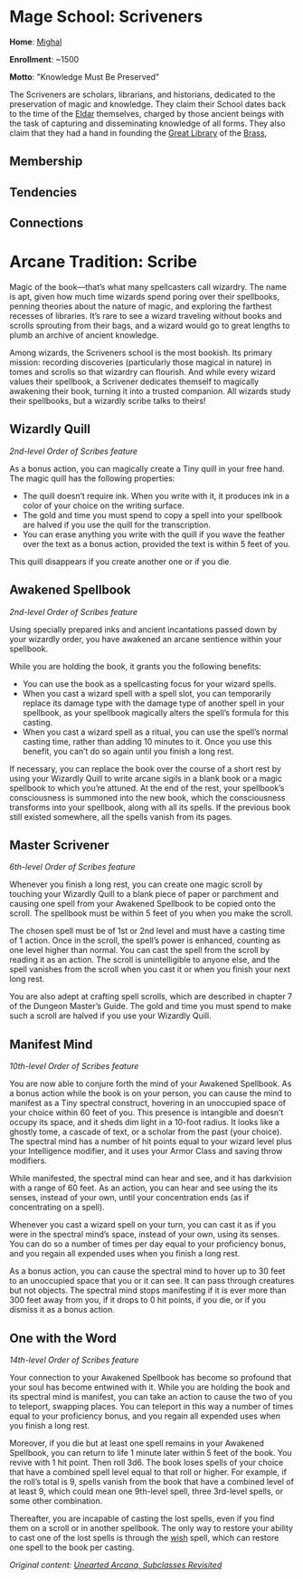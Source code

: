 # Mage School: Scriveners
**Home**: [Mighal](/Cities/Mighal.md)

**Enrollment**: ~1500

**Motto**: "Knowledge Must Be Preserved"

The Scriveners are scholars, librarians, and historians, dedicated to the preservation of magic and knowledge. They claim their School dates back to the time of the [Eldar](/Races/Eldar.md) themselves, charged by those ancient beings with the task of capturing and disseminating knowledge of all forms. They also claim that they had a hand in founding the [Great Library](/Geography/GreatLibrary.md) of the [Brass](/Organizations/DraconicOrder/Brass.md), 

## Membership

## Tendencies

## Connections




# Arcane Tradition: Scribe
Magic of the book—that’s what many spellcasters call wizardry. The name is apt, given how much time wizards spend poring over their spellbooks, penning theories about the nature of magic, and exploring the farthest recesses of libraries. It’s rare to see a wizard traveling without books and scrolls sprouting from their bags, and a wizard would go to great lengths to plumb an archive of ancient knowledge.

Among wizards, the Scriveners school is the most bookish. Its primary mission: recording discoveries (particularly those magical in nature) in tomes and scrolls so that wizardry can flourish. And while every wizard values their spellbook, a Scrivener dedicates themself to magically awakening their book, turning it into a trusted companion. All wizards study their spellbooks, but a wizardly scribe talks to theirs!

## Wizardly Quill
*2nd-level Order of Scribes feature*

As a bonus action, you can magically create a Tiny quill in your free hand. The magic quill has the following properties:
* The quill doesn’t require ink. When you write with it, it produces ink in a color of your choice on the writing surface.
* The gold and time you must spend to copy a spell into your spellbook are halved if you use the quill for the transcription.
* You can erase anything you write with the quill if you wave the feather over the text as a bonus action, provided the text is within 5 feet of you.

This quill disappears if you create another one or if you die.

## Awakened Spellbook
*2nd-level Order of Scribes feature*

Using specially prepared inks and ancient incantations passed down by your wizardly order, you have awakened an arcane sentience within your spellbook.

While you are holding the book, it grants you the following benefits:
* You can use the book as a spellcasting focus for your wizard spells.
* When you cast a wizard spell with a spell slot, you can temporarily replace its damage type with the damage type of another spell in your spellbook, as your spellbook magically alters the spell’s formula for this casting.
* When you cast a wizard spell as a ritual, you can use the spell’s normal casting time, rather than adding 10 minutes to it. Once you use this benefit, you can’t do so again until you finish a long rest.

If necessary, you can replace the book over the course of a short rest by using your Wizardly Quill to write arcane sigils in a blank book or a magic spellbook to which you’re attuned. At the end of the rest, your spellbook’s consciousness is summoned into the new book, which the consciousness transforms into your spellbook, along with all its spells. If the previous book still existed somewhere, all the spells vanish from its pages.

## Master Scrivener
*6th-level Order of Scribes feature*

Whenever you finish a long rest, you can create one magic scroll by touching your Wizardly Quill to a blank piece of paper or parchment and causing one spell from your Awakened Spellbook to be copied onto the scroll. The spellbook must be within 5 feet of you when you make the scroll.

The chosen spell must be of 1st or 2nd level and must have a casting time of 1 action. Once in the scroll, the spell’s power is enhanced, counting as one level higher than normal. You can cast the spell from the scroll by reading it as an action. The scroll is unintelligible to anyone else, and the spell vanishes from the scroll when you cast it or when you finish your next long rest.

You are also adept at crafting spell scrolls, which are described in chapter 7 of the Dungeon Master’s Guide. The gold and time you must spend to make such a scroll are halved if you use your Wizardly Quill.

## Manifest Mind
*10th-level Order of Scribes feature*

You are now able to conjure forth the mind of your Awakened Spellbook. As a bonus action while the book is on your person, you can cause the mind to manifest as a Tiny spectral construct, hovering in an unoccupied space of your choice within 60 feet of you. This presence is intangible and doesn’t occupy its space, and it sheds dim light in a 10-foot radius. It looks like a ghostly tome, a cascade of text, or a scholar from the past (your choice). The spectral mind has a number of hit points equal to your wizard level plus your Intelligence modifier, and it uses your Armor Class and saving throw modifiers.

While manifested, the spectral mind can hear and see, and it has darkvision with a range of 60 feet. As an action, you can hear and see using the its senses, instead of your own, until your concentration ends (as if concentrating on a spell).

Whenever you cast a wizard spell on your turn, you can cast it as if you were in the spectral mind’s space, instead of your own, using its senses. You can do so a number of times per day equal to your proficiency bonus, and you regain all expended uses when you finish a long rest.

As a bonus action, you can cause the spectral mind to hover up to 30 feet to an unoccupied space that you or it can see. It can pass through creatures but not objects. The spectral mind stops manifesting if it is ever more than 300 feet away from you, if it drops to 0 hit points, if you die, or if you dismiss it as a bonus action.

## One with the Word
*14th-level Order of Scribes feature*

Your connection to your Awakened Spellbook has become so profound that your soul has become entwined with it. While you are holding the book and its spectral mind is manifest, you can take an action to cause the two of you to teleport, swapping places. You can teleport in this way a number of times equal to your proficiency bonus, and you regain all expended uses when you finish a long rest.

Moreover, if you die but at least one spell remains in your Awakened Spellbook, you can return to life 1 minute later within 5 feet of the book. You revive with 1 hit point. Then roll 3d6. The book loses spells of your choice that have a combined spell level equal to that roll or higher. For example, if the roll’s total is 9, spells vanish from the book that have a combined level of at least 9, which could mean one 9th-level spell, three 3rd-level spells, or some other combination.

Thereafter, you are incapable of casting the lost spells, even if you find them on a scroll or in another spellbook. The only way to restore your ability to cast one of the lost spells is through the [wish]() spell, which can restore one spell to the book per casting.

*Original content: [Unearted Arcana, Subclasses Revisited](https://dnd.wizards.com/articles/unearthed-arcana/subclasses-revisited)*